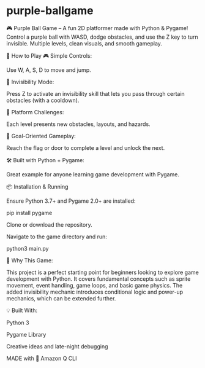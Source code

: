 # purple-ballgame
🎮 Purple Ball Game – A fun 2D platformer made with Python &amp; Pygame! Control a purple ball with WASD, dodge obstacles, and use the Z key to turn invisible. Multiple levels, clean visuals, and smooth gameplay.

🚀 How to Play
🎮 Simple Controls:

Use W, A, S, D to move and jump.

🫥 Invisibility Mode:

Press Z to activate an invisibility skill that lets you pass through certain obstacles (with a cooldown).

🧱 Platform Challenges:

Each level presents new obstacles, layouts, and hazards.

🏁 Goal-Oriented Gameplay: 

Reach the flag or door to complete a level and unlock the next.

🛠️ Built with Python + Pygame: 

Great example for anyone learning game development with Pygame.

📦 Installation & Running

Ensure Python 3.7+ and Pygame 2.0+ are installed:

 pip install pygame

Clone or download the repository.

Navigate to the game directory and run:

 python3 main.py
 
🧠 Why This Game: 

This project is a perfect starting point for beginners looking to explore game development with Python. It covers fundamental concepts such as sprite movement, event handling, game loops, and basic game physics. The added invisibility mechanic introduces conditional logic and power-up mechanics, which can be extended further.

💡 Built With:

Python 3

Pygame Library

Creative ideas and late-night debugging

MADE with 💜 Amazon Q CLI
